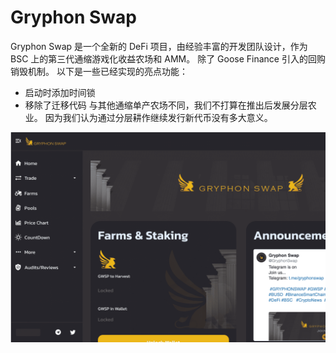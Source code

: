 # Gryphon Swap

Gryphon Swap 是一个全新的 DeFi 项目，由经验丰富的开发团队设计，作为 BSC 上的第三代通缩游戏化收益农场和 AMM。
除了 Goose Finance 引入的回购销毁机制。
以下是一些已经实现的亮点功能：

- 启动时添加时间锁
- 移除了迁移代码
与其他通缩单产农场不同，我们不打算在推出后发展分层农业。 因为我们认为通过分层耕作继续发行新代币没有多大意义。

![gryphonswap-dapp-defi-bsc-image1_71dd931c8873d372928dbf4e4b055782](gryphonswap-dapp-defi-bsc-image1_71dd931c8873d372928dbf4e4b055782.png)
